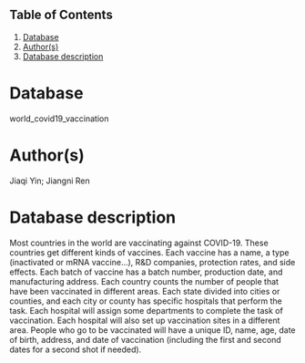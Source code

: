 ## Table of Contents
1. [Database](#database)
1. [Author(s)](#author)
1. [Database description](#description)
 
# Database
world_covid19_vaccination
# Author(s)
Jiaqi Yin;
Jiangni Ren
# Database description
Most countries in the world are vaccinating against COVID-19. These countries get different kinds of vaccines. Each vaccine has a name, a type (inactivated or mRNA vaccine...), R&D companies, protection rates, and side effects. Each batch of vaccine has a batch number, production date, and manufacturing address. Each country counts the number of people that have been vaccinated in different areas. Each state divided into cities or counties, and each city or county has specific hospitals that perform the task. Each hospital will assign some departments to complete the task of vaccination. Each hospital will also set up vaccination sites in a different area. People who go to be vaccinated will have a unique ID, name, age, date of birth, address, and date of vaccination (including the first and second dates for a second shot if needed).
